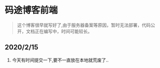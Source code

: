 # 码途博客前端

> 这个博客很早就写好了,由于服务器备案等原因，暂时无法部署，代码公开，文档正在编写中，时间可能较长。

## 2020/2/15
  1. 今天有时间提交一下,要不一直放在本地就荒废了..
